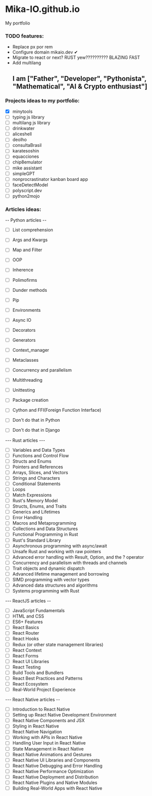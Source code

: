 # Mika-IO.github.io

My portfolio

### TODO features:

- Replace px por rem
- Configure domain mikaio.dev ✔
- Migrate to react or next? RUST yew?????????? BLAZING FAST
- Add multilang
            <h2 class="text-sm mt-2 text-center"><span class="text-lg font-bold"> I am </span>["Father", "Developer", "Pythonista", "Mathematical", "AI & Crypto enthusiast"]</h2>

### Projects ideas to my portfolio:

- [x] minytools
- [ ] typing js library
- [ ] multilang js library
- [ ] drinkwater
- [ ] aliceshell
- [ ] deolho
- [ ] consultaBrasil
- [ ] karatesoshin
- [ ] equacciones
- [ ] chip8emulator
- [ ] mike assistant
- [ ] simpleGPT
- [ ] nonprocrastinator kanban board app
- [ ] faceDetectModel
- [ ] polyscript.dev
- [ ] python2mojo

### Articles ideas:

-- Python articles --

- [ ] List comprehension
- [ ] Args and Kwargs
- [ ] Map and Filter
- [ ] OOP
- [ ] Inherence
- [ ] Polimofirms
- [ ] Dunder methods
- [ ] Pip
- [ ] Environments
- [ ] Async IO

- [ ] Decorators
- [ ] Generators
- [ ] Context_manager
- [ ] Metaclasses
- [ ] Concurrency and parallelism
- [ ] Multithreading
- [ ] Unittesting
- [ ] Package creation
- [ ] Cython and FFI(Foreign Function Interface)

- [ ] Don't do that in Python
- [ ] Don't do that in Django

--- Rust articles ---

- [ ] Variables and Data Types
- [ ] Functions and Control Flow
- [ ] Structs and Enums
- [ ] Pointers and References
- [ ] Arrays, Slices, and Vectors
- [ ] Strings and Characters
- [ ] Conditional Statements
- [ ] Loops
- [ ] Match Expressions
- [ ] Rust's Memory Model
- [ ] Structs, Enums, and Traits
- [ ] Generics and Lifetimes
- [ ] Error Handling
- [ ] Macros and Metaprogramming
- [ ] Collections and Data Structures
- [ ] Functional Programming in Rust
- [ ] Rust's Standard Library
- [ ] Asynchronous programming with async/await
- [ ] Unsafe Rust and working with raw pointers
- [ ] Advanced error handling with Result, Option, and the ? operator
- [ ] Concurrency and parallelism with threads and channels
- [ ] Trait objects and dynamic dispatch
- [ ] Advanced lifetime management and borrowing
- [ ] SIMD programming with vector types
- [ ] Advanced data structures and algorithms
- [ ] Systems programming with Rust

--- ReactJS articles --

- [ ] JavaScript Fundamentals
- [ ] HTML and CSS
- [ ] ES6+ Features
- [ ] React Basics
- [ ] React Router
- [ ] React Hooks
- [ ] Redux (or other state management libraries)
- [ ] React Context
- [ ] React Forms
- [ ] React UI Libraries
- [ ] React Testing
- [ ] Build Tools and Bundlers
- [ ] React Best Practices and Patterns
- [ ] React Ecosystem
- [ ] Real-World Project Experience

--- React Native articles --

- [ ] Introduction to React Native
- [ ] Setting up React Native Development Environment
- [ ] React Native Components and JSX
- [ ] Styling in React Native
- [ ] React Native Navigation
- [ ] Working with APIs in React Native
- [ ] Handling User Input in React Native
- [ ] State Management in React Native
- [ ] React Native Animations and Gestures
- [ ] React Native UI Libraries and Components
- [ ] React Native Debugging and Error Handling
- [ ] React Native Performance Optimization
- [ ] React Native Deployment and Distribution
- [ ] React Native Plugins and Native Modules
- [ ] Building Real-World Apps with React Native
